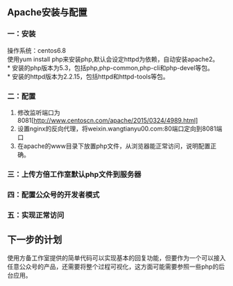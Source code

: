 ## Apache安装与配置
### 一：安装
操作系统：centos6.8  
使用yum install php来安装php,默认会设定httpd为依赖，自动安装apache2。  
\* 安装的php版本为5.3，包括php,php-common,php-cli和php-devel等包。   
\* 安装的httpd版本为2.2.15，包括httpd和httpd-tools等包。  
### 二：配置
1. 修改监听端口为8081[http://www.centoscn.com/apache/2015/0324/4989.html]  
2. 设置nginx的反向代理，将weixin.wangtianyu00.com:80端口定向到8081端口
3. 在apache的www目录下放置php文件，从浏览器能正常访问，说明配置正确。
### 三：上传方倍工作室默认php文件到服务器
### 四：配置公众号的开发者模式
### 五：实现正常访问
## 下一步的计划
使用方备工作室提供的简单代码可以实现基本的回复功能，但要作为一个可以接入任意公众号的产品，还需要将整个过程可视化，这方面可能需要参照一些php的后台应用。